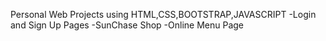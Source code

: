Personal Web Projects using HTML,CSS,BOOTSTRAP,JAVASCRIPT 
-Login and Sign Up Pages 
-SunChase Shop 
-Online Menu Page
